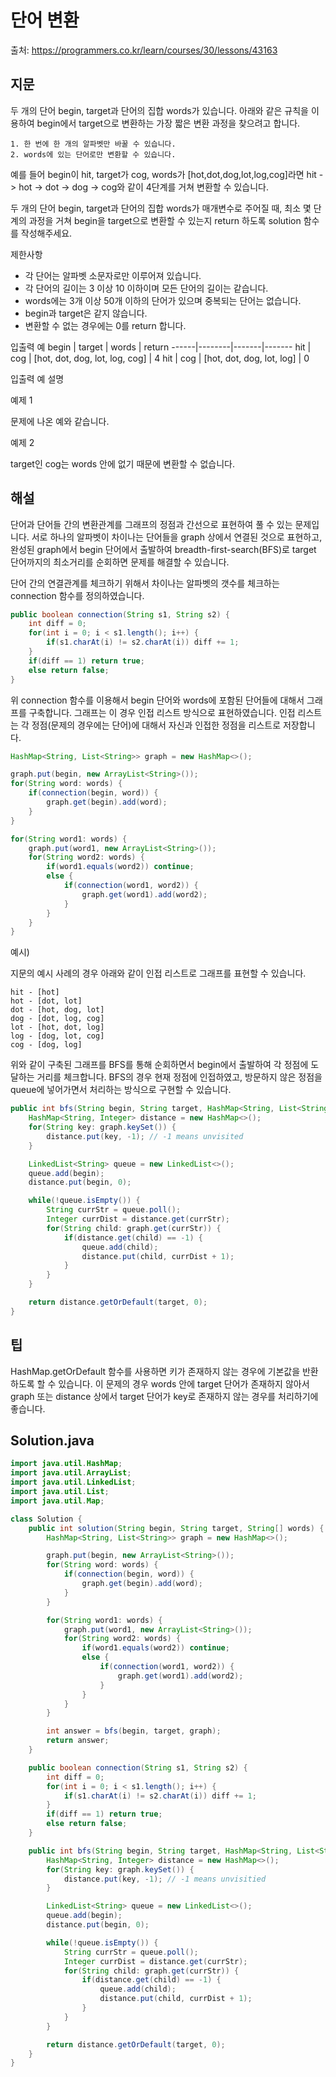 # 단어 변환

출처: https://programmers.co.kr/learn/courses/30/lessons/43163

## 지문

두 개의 단어 begin, target과 단어의 집합 words가 있습니다. 아래와 같은 규칙을 이용하여 begin에서 target으로 변환하는 가장 짧은 변환 과정을 찾으려고 합니다.
~~~
1. 한 번에 한 개의 알파벳만 바꿀 수 있습니다.
2. words에 있는 단어로만 변환할 수 있습니다.
~~~
예를 들어 begin이 hit, target가 cog, words가 [hot,dot,dog,lot,log,cog]라면 hit -> hot -> dot -> dog -> cog와 같이 4단계를 거쳐 변환할 수 있습니다.

두 개의 단어 begin, target과 단어의 집합 words가 매개변수로 주어질 때, 최소 몇 단계의 과정을 거쳐 begin을 target으로 변환할 수 있는지 return 하도록 solution 함수를 작성해주세요.

제한사항
- 각 단어는 알파벳 소문자로만 이루어져 있습니다.
- 각 단어의 길이는 3 이상 10 이하이며 모든 단어의 길이는 같습니다.
- words에는 3개 이상 50개 이하의 단어가 있으며 중복되는 단어는 없습니다.
- begin과 target은 같지 않습니다.
- 변환할 수 없는 경우에는 0를 return 합니다.

입출력 예
begin	| target | words | return
------|--------|-------|-------
hit	| cog	| [hot, dot, dog, lot, log, cog] | 4
hit	| cog	| [hot, dot, dog, lot, log]	| 0

입출력 예 설명

예제 1

문제에 나온 예와 같습니다.

예제 2

target인 cog는 words 안에 없기 때문에 변환할 수 없습니다.

## 해설

단어과 단어들 간의 변환관계를 그래프의 정점과 간선으로 표현하여 풀 수 있는 문제입니다. 서로 하나의 알파벳이 차이나는 단어들을 graph 상에서 연결된 것으로 표현하고, 완성된 graph에서 begin 단어에서 출발하여 breadth-first-search(BFS)로 target 단어까지의 최소거리를 순회하면 문제를 해결할 수 있습니다.

단어 간의 연결관계를 체크하기 위해서 차이나는 알파벳의 갯수를 체크하는 connection 함수를 정의하였습니다.
~~~java
public boolean connection(String s1, String s2) {
    int diff = 0;
    for(int i = 0; i < s1.length(); i++) {
        if(s1.charAt(i) != s2.charAt(i)) diff += 1;
    }
    if(diff == 1) return true;
    else return false;
}
~~~

위 connection 함수를 이용해서 begin 단어와 words에 포함된 단어들에 대해서 그래프를 구축합니다. 그래프는 이 경우 인접 리스트 방식으로 표현하였습니다. 인접 리스트는 각 정점(문제의 경우에는 단어)에 대해서 자신과 인접한 정점을 리스트로 저장합니다.

~~~java
HashMap<String, List<String>> graph = new HashMap<>();

graph.put(begin, new ArrayList<String>());
for(String word: words) {
    if(connection(begin, word)) {
        graph.get(begin).add(word);
    }
}

for(String word1: words) {
    graph.put(word1, new ArrayList<String>());
    for(String word2: words) {
        if(word1.equals(word2)) continue;
        else {
            if(connection(word1, word2)) {
                graph.get(word1).add(word2);
            }
        }
    }
}
~~~

예시)

지문의 예시 사례의 경우 아래와 같이 인접 리스트로 그래프를 표현할 수 있습니다.
~~~
hit - [hot]
hot - [dot, lot]
dot - [hot, dog, lot]
dog - [dot, log, cog]
lot - [hot, dot, log]
log - [dog, lot, cog]
cog - [dog, log]
~~~

위와 같이 구축된 그래프를 BFS를 통해 순회하면서 begin에서 출발하여 각 정점에 도달하는 거리를 체크합니다. BFS의 경우 현재 정점에 인접하였고, 방문하지 않은 정점을 queue에 넣어가면서 처리하는 방식으로 구현할 수 있습니다.

~~~java
public int bfs(String begin, String target, HashMap<String, List<String>> graph) {
    HashMap<String, Integer> distance = new HashMap<>();
    for(String key: graph.keySet()) {
        distance.put(key, -1); // -1 means unvisited
    }

    LinkedList<String> queue = new LinkedList<>();
    queue.add(begin);
    distance.put(begin, 0);

    while(!queue.isEmpty()) {
        String currStr = queue.poll();
        Integer currDist = distance.get(currStr);
        for(String child: graph.get(currStr)) {
            if(distance.get(child) == -1) {
                queue.add(child);
                distance.put(child, currDist + 1);
            }
        }
    }

    return distance.getOrDefault(target, 0);
}
~~~

## 팁

HashMap.getOrDefault 함수를 사용하면 키가 존재하지 않는 경우에 기본값을 반환하도록 할 수 있습니다. 이 문제의 경우 words 안에 target 단어가 존재하지 않아서 graph 또는 distance 상에서 target 단어가 key로 존재하지 않는 경우를 처리하기에 좋습니다. 

## Solution.java
~~~java
import java.util.HashMap;
import java.util.ArrayList;
import java.util.LinkedList;
import java.util.List;
import java.util.Map;

class Solution {
    public int solution(String begin, String target, String[] words) {
        HashMap<String, List<String>> graph = new HashMap<>();

        graph.put(begin, new ArrayList<String>());
        for(String word: words) {
            if(connection(begin, word)) {
                graph.get(begin).add(word);
            }
        }

        for(String word1: words) {
            graph.put(word1, new ArrayList<String>());
            for(String word2: words) {
                if(word1.equals(word2)) continue;
                else {
                    if(connection(word1, word2)) {
                        graph.get(word1).add(word2);
                    }
                }
            }
        }

        int answer = bfs(begin, target, graph);
        return answer;
    }

    public boolean connection(String s1, String s2) {
        int diff = 0;
        for(int i = 0; i < s1.length(); i++) {
            if(s1.charAt(i) != s2.charAt(i)) diff += 1;
        }
        if(diff == 1) return true;
        else return false;
    }

    public int bfs(String begin, String target, HashMap<String, List<String>> graph) {
        HashMap<String, Integer> distance = new HashMap<>();
        for(String key: graph.keySet()) {
            distance.put(key, -1); // -1 means unvisitied
        }

        LinkedList<String> queue = new LinkedList<>();
        queue.add(begin);
        distance.put(begin, 0);

        while(!queue.isEmpty()) {
            String currStr = queue.poll();
            Integer currDist = distance.get(currStr);
            for(String child: graph.get(currStr)) {
                if(distance.get(child) == -1) {
                    queue.add(child);
                    distance.put(child, currDist + 1);
                }
            }
        }

        return distance.getOrDefault(target, 0);
    }
}
~~~
